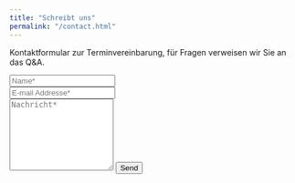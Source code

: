 ```yaml
---
title: "Schreibt uns"
permalink: "/contact.html"
---
```


<form action="https://formspree.io/f/meqpyglz" method="POST">    
<p class="mb-4">Kontaktformular zur Terminvereinbarung, für Fragen verweisen wir Sie an das Q&A.</p>
<div class="form-group row">
<div class="col-md-6">
<input class="form-control" type="text" name="name" placeholder="Name*" required>
</div>
<div class="col-md-6">
<input class="form-control" type="email" name="_replyto" placeholder="E-mail Addresse*" required>
</div>
</div>
<textarea rows="8" class="form-control mb-3" name="message" placeholder="Nachricht*" required></textarea>    
<input class="btn btn-success" type="submit" value="Send">
</form>